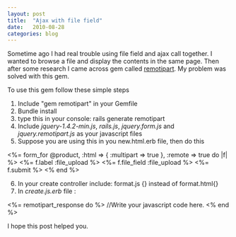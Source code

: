 ```yaml
---
layout: post
title:  "Ajax with file field"
date:   2010-08-28
categories: blog
---
```


Sometime ago I had real trouble using file field and ajax call together. I wanted to browse a file and display the contents in the same page. Then after some research I came across gem called [remotipart](https://github.com/JangoSteve/remotipart). My problem was solved with this gem.

To use this gem follow these simple steps

1. Include "gem remotipart" in your Gemfile
2. Bundle install
3. type this in your console: rails generate remotipart
4. Include *jquery-1.4.2-min.js*, *rails.js*, *jquery.form.js* and *jquery.remotipart.js* as your javascript files
5. Suppose you are using this in you new.html.erb file, then do this

<%= form_for @product, :html => { :multipart => true }, :remote => true do |f| %>
<%= f.label :file_upload %>
<%= f.file_field :file_upload %>
<%= f.submit %>
<% end %>

6. In your create controller include: format.js {} instead of format.html{}
7. In *create.js.erb* file :

<%= remotipart_response do %>
//Write your javascript code here.
<% end %>

I hope this post helped you.
